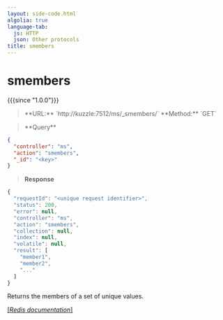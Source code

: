 ```yaml
---
layout: side-code.html
algolia: true
language-tab:
  js: HTTP
  json: Other protocols
title: smembers
---
```


# smembers

{{{since "1.0.0"}}}




<blockquote class="js">
<p>
**URL:** `http://kuzzle:7512/ms/_smembers/<key>`  
**Method:** `GET`
</p>
</blockquote>

<blockquote class="json">
<p>
**Query**
</p>
</blockquote>


```json
{
  "controller": "ms",
  "action": "smembers",
  "_id": "<key>"
}
```

>**Response**

```javascript
{
  "requestId": "<unique request identifier>",
  "status": 200,
  "error": null,
  "controller": "ms",
  "action": "smembers",
  "collection": null,
  "index": null,
  "volatile": null,
  "result": [
    "member1",
    "member2",
    "..."
  ]
}
```

Returns the members of a set of unique values.

[[_Redis documentation_]](https://redis.io/commands/smembers)
